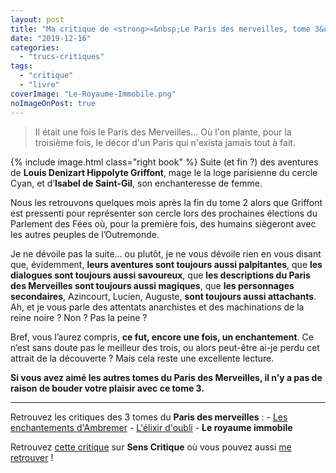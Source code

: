 ```yaml
---
layout: post
title: "Ma critique de <strong>«&nbsp;Le Paris des merveilles, tome 3&nbsp;: Le royaume immobile&nbsp;»</strong> de <em>Pierre Pevel</em>"
date: "2019-12-16"
categories: 
  - "trucs-critiques"
tags: 
  - "critique"
  - "livre"
coverImage: "Le-Royaume-Immobile.png"
noImageOnPost: true
---
```


<blockquote class="citation">Il était une fois le Paris des Merveilles... Où l'on plante, pour la troisième fois, le décor d'un Paris qui n'exista jamais tout à fait.</blockquote>

{% include image.html class="right book" %}
Suite (et fin ?) des aventures de **Louis Denizart Hippolyte Griffont**, mage le la loge parisienne du cercle Cyan, et d’**Isabel de Saint-Gil**, son enchanteresse de femme.

Nous les retrouvons quelques mois après la fin du tome 2 alors que Griffont est pressenti pour représenter son cercle lors des prochaines élections du Parlement des Fées où, pour la première fois, des humains siègeront avec les autres peuples de l’Outremonde.

Je ne dévoile pas la suite… ou plutôt, je ne vous dévoile rien en vous disant que, évidemment, **leurs aventures sont toujours aussi palpitantes**, que **les dialogues sont toujours aussi savoureux**, que **les descriptions du Paris des Merveilles sont toujours aussi magiques**, que **les personnages secondaires**, Azincourt, Lucien, Auguste, **sont toujours aussi attachants**. Ah, et je vous parle des attentats anarchistes et des machinations de la reine noire ? Non ? Pas la peine ?

Bref, vous l’aurez compris, **ce fut, encore une fois, un enchantement**. Ce n’est sans doute pas le meilleur des trois, ou alors peut-être ai-je perdu cet attrait de la découverte ? Mais cela reste une excellente lecture.

**Si vous avez aimé les autres tomes du Paris des Merveilles, il n’y a pas de raison de bouder votre plaisir avec ce tome 3.**

* * *

Retrouvez les critiques des 3 tomes du **Paris des merveilles** : - [Les enchantements d'Ambremer](https://www.6x8.org/2019/06/ma-critique-de-les-enchantements-dambremer-de-pierre-pevel/) - [L'élixir d'oubli](
https://www.6x8.org/2019/07/ma-critique-de-lelixir-doubli-de-pierre-pevel/) - **Le royaume immobile**

Retrouvez [cette critique](https://www.senscritique.com/livre/Le_Royaume_immobile/critique/208437669) sur **Sens Critique** où vous pouvez aussi [me retrouver](http://www.senscritique.com/Arnaud_Malon) !
